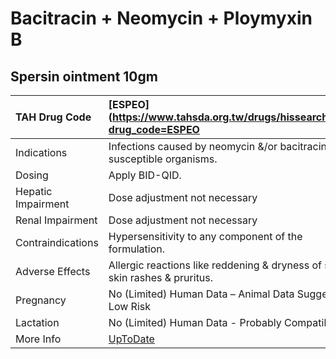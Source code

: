# Bacitracin + Neomycin + Ploymyxin B

## Spersin ointment 10gm

| TAH Drug Code      | [ESPEO](https://www.tahsda.org.tw/drugs/hissearch.php?drug_code=ESPEO                                  |
|:-------------------|:-------------------------------------------------------------------------------------------------------|
| Indications        | Infections caused by neomycin &/or bacitracin-susceptible organisms.                                   |
| Dosing             | Apply BID-QID.                                                                                         |
| Hepatic Impairment | Dose adjustment not necessary                                                                          |
| Renal Impairment   | Dose adjustment not necessary                                                                          |
| Contraindications  | Hypersensitivity to any component of the formulation.                                                  |
| Adverse Effects    | Allergic reactions like reddening & dryness of skin, skin rashes & pruritus.                           |
| Pregnancy          | No (Limited) Human Data – Animal Data Suggest Low Risk                                                 |
| Lactation          | No (Limited) Human Data - Probably Compatible                                                          |
| More Info          | [UpToDate](https://www.uptodate.com/contents/bacitracin-and-neomycin-and-ploymyxin-b-drug-information) |

